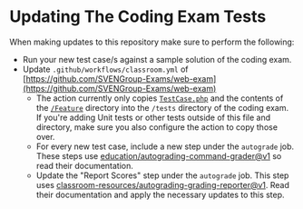# Updating The Coding Exam Tests

When making updates to this repository make sure to perform the following:

- Run your new test case/s against a sample solution of the coding exam.
- Update `.github/workflows/classroom.yml` of [https://github.com/SVENGroup-Exams/web-exam](https://github.com/SVENGroup-Exams/web-exam)
  - The action currently only copies [`TestCase.php`](./TestCase.php) and the contents of the [`/Feature`](./Feature/) directory into the `/tests` directory of the coding exam. If you're adding Unit tests or other tests outside of this file and directory, make sure you also configure the action to copy those over.
  - For every new test case, include a new step under the `autograde` job. These steps use [education/autograding-command-grader@v1](https://github.com/github-education-resources/autograding-command-grader) so read their documentation.
  - Update the "Report Scores" step under the `autograde` job. This step uses [classroom-resources/autograding-grading-reporter@v1](https://github.com/classroom-resources/autograding-grading-reporter). Read their documentation and apply the necessary updates to this step.
  